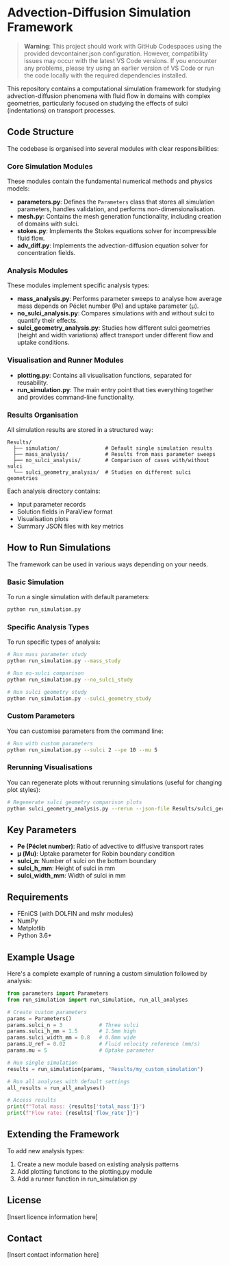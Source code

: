# Advection-Diffusion Simulation Framework

> **Warning**: This project should work with GitHub Codespaces using the provided devcontainer.json configuration. However, compatibility issues may occur with the latest VS Code versions. If you encounter any problems, please try using an earlier version of VS Code or run the code locally with the required dependencies installed.

This repository contains a computational simulation framework for studying advection-diffusion phenomena with fluid flow in domains with complex geometries, particularly focused on studying the effects of sulci (indentations) on transport processes.

## Code Structure

The codebase is organised into several modules with clear responsibilities:

### Core Simulation Modules

These modules contain the fundamental numerical methods and physics models:

- **parameters.py**: Defines the `Parameters` class that stores all simulation parameters, handles validation, and performs non-dimensionalisation.
- **mesh.py**: Contains the mesh generation functionality, including creation of domains with sulci.
- **stokes.py**: Implements the Stokes equations solver for incompressible fluid flow.
- **adv_diff.py**: Implements the advection-diffusion equation solver for concentration fields.

### Analysis Modules

These modules implement specific analysis types:

- **mass_analysis.py**: Performs parameter sweeps to analyse how average mass depends on Péclet number (Pe) and uptake parameter (μ).
- **no_sulci_analysis.py**: Compares simulations with and without sulci to quantify their effects.
- **sulci_geometry_analysis.py**: Studies how different sulci geometries (height and width variations) affect transport under different flow and uptake conditions.

### Visualisation and Runner Modules

- **plotting.py**: Contains all visualisation functions, separated for reusability.
- **run_simulation.py**: The main entry point that ties everything together and provides command-line functionality.

### Results Organisation

All simulation results are stored in a structured way:

```
Results/
  ├── simulation/               # Default single simulation results
  ├── mass_analysis/            # Results from mass parameter sweeps
  ├── no_sulci_analysis/        # Comparison of cases with/without sulci
  └── sulci_geometry_analysis/  # Studies on different sulci geometries
```

Each analysis directory contains:
- Input parameter records
- Solution fields in ParaView format
- Visualisation plots
- Summary JSON files with key metrics

## How to Run Simulations

The framework can be used in various ways depending on your needs.

### Basic Simulation

To run a single simulation with default parameters:

```bash
python run_simulation.py
```

### Specific Analysis Types

To run specific types of analysis:

```bash
# Run mass parameter study
python run_simulation.py --mass_study

# Run no-sulci comparison
python run_simulation.py --no_sulci_study

# Run sulci geometry study
python run_simulation.py --sulci_geometry_study
```

### Custom Parameters

You can customise parameters from the command line:

```bash
# Run with custom parameters
python run_simulation.py --sulci 2 --pe 10 --mu 5
```

### Rerunning Visualisations

You can regenerate plots without rerunning simulations (useful for changing plot styles):

```bash
# Regenerate sulci geometry comparison plots
python sulci_geometry_analysis.py --rerun --json-file Results/sulci_geometry_analysis/comparison/comparison_data.json
```

## Key Parameters

- **Pe (Péclet number)**: Ratio of advective to diffusive transport rates
- **μ (Mu)**: Uptake parameter for Robin boundary condition
- **sulci_n**: Number of sulci on the bottom boundary
- **sulci_h_mm**: Height of sulci in mm
- **sulci_width_mm**: Width of sulci in mm

## Requirements

- FEniCS (with DOLFIN and mshr modules)
- NumPy
- Matplotlib
- Python 3.6+

## Example Usage

Here's a complete example of running a custom simulation followed by analysis:

```python
from parameters import Parameters
from run_simulation import run_simulation, run_all_analyses

# Create custom parameters
params = Parameters()
params.sulci_n = 3            # Three sulci
params.sulci_h_mm = 1.5       # 1.5mm high
params.sulci_width_mm = 0.8   # 0.8mm wide
params.U_ref = 0.02           # Fluid velocity reference (mm/s)
params.mu = 5                 # Uptake parameter

# Run single simulation
results = run_simulation(params, "Results/my_custom_simulation")

# Run all analyses with default settings
all_results = run_all_analyses()

# Access results
print(f"Total mass: {results['total_mass']}")
print(f"Flow rate: {results['flow_rate']}")
```

## Extending the Framework

To add new analysis types:

1. Create a new module based on existing analysis patterns
2. Add plotting functions to the plotting.py module
3. Add a runner function in run_simulation.py

## License

[Insert licence information here]

## Contact

[Insert contact information here]
